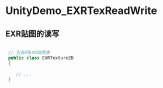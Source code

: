# UnityDemo_EXRTexReadWrite

## EXR贴图的读写


```C#

 // 包装的EXR贴图类
 public class EXRTexture2D
 {
    
    // ...
 }

```
 